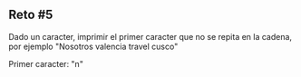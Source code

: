 ## Reto #5

Dado un caracter, imprimir el primer caracter que no se repita en la cadena, por ejemplo
"Nosotros valencia travel cusco"

Primer caracter: "n"
